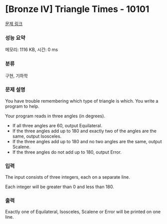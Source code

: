 # [Bronze IV] Triangle Times - 10101 

[문제 링크](https://www.acmicpc.net/problem/10101) 

### 성능 요약

메모리: 1116 KB, 시간: 0 ms

### 분류

구현, 기하학

### 문제 설명

<p>You have trouble remembering which type of triangle is which. You write a program to help.</p>

<p>Your program reads in three angles (in degrees).</p>

<ul>
	<li>If all three angles are 60, output Equilateral.</li>
	<li>If the three angles add up to 180 and exactly two of the angles are the same, output Isosceles.</li>
	<li>If the three angles add up to 180 and no two angles are the same, output Scalene.</li>
	<li>If the three angles do not add up to 180, output Error.</li>
</ul>

### 입력 

 <p>The input consists of three integers, each on a separate line.</p>

<p>Each integer will be greater than 0 and less than 180.</p>

### 출력 

 <p>Exactly one of Equilateral, Isosceles, Scalene or Error will be printed on one line.</p>

